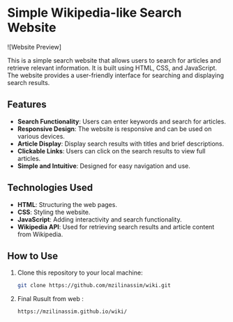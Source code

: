 # Simple Wikipedia-like Search Website

![Website Preview]

This is a simple search website that allows users to search for articles and retrieve relevant information. It is built using HTML, CSS, and JavaScript. The website provides a user-friendly interface for searching and displaying search results.

## Features

- **Search Functionality**: Users can enter keywords and search for articles.
- **Responsive Design**: The website is responsive and can be used on various devices.
- **Article Display**: Display search results with titles and brief descriptions.
- **Clickable Links**: Users can click on the search results to view full articles.
- **Simple and Intuitive**: Designed for easy navigation and use.

## Technologies Used

- **HTML**: Structuring the web pages.
- **CSS**: Styling the website.
- **JavaScript**: Adding interactivity and search functionality.
- **Wikipedia API**: Used for retrieving search results and article content from Wikipedia.

## How to Use

1. Clone this repository to your local machine:
   ```bash
   git clone https://github.com/mzilinassim/wiki.git

2. Final Rusult from web :
   ```Browser
   https://mzilinassim.github.io/wiki/